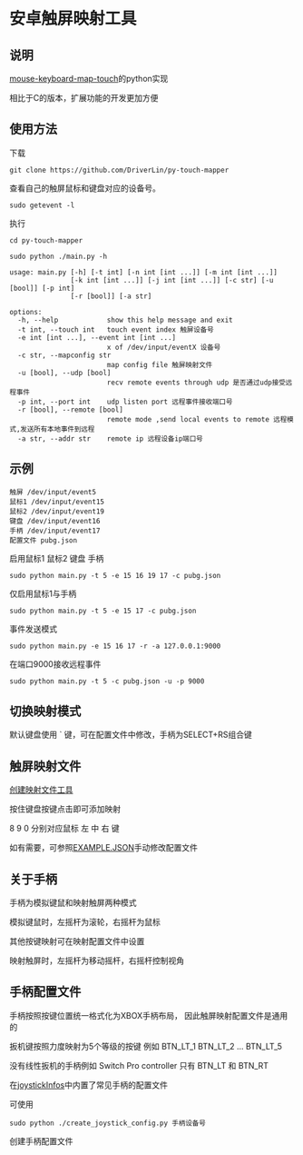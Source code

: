 # 安卓触屏映射工具
## 说明
[mouse-keyboard-map-touch](https://github.com/DriverLin/mouse-keyboard-map-touch)的python实现

相比于C的版本，扩展功能的开发更加方便


## 使用方法

下载
```
git clone https://github.com/DriverLin/py-touch-mapper
```
查看自己的触屏鼠标和键盘对应的设备号。
```
sudo getevent -l
```
执行
```
cd py-touch-mapper

sudo python ./main.py -h

usage: main.py [-h] [-t int] [-n int [int ...]] [-m int [int ...]]
               [-k int [int ...]] [-j int [int ...]] [-c str] [-u [bool]] [-p int]
               [-r [bool]] [-a str]

options:
  -h, --help            show this help message and exit
  -t int, --touch int   touch event index 触屏设备号
  -e int [int ...], --event int [int ...]
                        x of /dev/input/eventX 设备号
  -c str, --mapconfig str
                        map config file 触屏映射文件
  -u [bool], --udp [bool]
                        recv remote events through udp 是否通过udp接受远程事件
  -p int, --port int    udp listen port 远程事件接收端口号
  -r [bool], --remote [bool]
                        remote mode ,send local events to remote 远程模式,发送所有本地事件到远程
  -a str, --addr str    remote ip 远程设备ip端口号

```
## 示例

```
触屏 /dev/input/event5
鼠标1 /dev/input/event15
鼠标2 /dev/input/event19
键盘 /dev/input/event16
手柄 /dev/input/event17
配置文件 pubg.json 
```
启用鼠标1 鼠标2 键盘 手柄
```
sudo python main.py -t 5 -e 15 16 19 17 -c pubg.json  
```
仅启用鼠标1与手柄
```
sudo python main.py -t 5 -e 15 17 -c pubg.json  
```
事件发送模式
```
sudo python main.py -e 15 16 17 -r -a 127.0.0.1:9000 
```
在端口9000接收远程事件
```
sudo python main.py -t 5 -c pubg.json -u -p 9000
```

## 切换映射模式
默认键盘使用 ` 键，可在配置文件中修改，手柄为SELECT+RS组合键


## 触屏映射文件
[创建映射文件工具](https://driverlin.github.io/py-touch-mapper/build/)

按住键盘按键点击即可添加映射

8 9 0 分别对应鼠标 左 中 右 键 

如有需要，可参照[EXAMPLE.JSON](https://github.com/DriverLin/py-touch-mapper/blob/main/EXAMPLE.JSON)手动修改配置文件


## 关于手柄

手柄为模拟键鼠和映射触屏两种模式

模拟键鼠时，左摇杆为滚轮，右摇杆为鼠标

其他按键映射可在映射配置文件中设置

映射触屏时，左摇杆为移动摇杆，右摇杆控制视角


## 手柄配置文件
手柄按照按键位置统一格式化为XBOX手柄布局， 因此触屏映射配置文件是通用的

扳机键按照力度映射为5个等级的按键 例如 BTN_LT_1 BTN_LT_2 ... BTN_LT_5

没有线性扳机的手柄例如 Switch Pro controller 只有 BTN_LT 和 BTN_RT

在[joystickInfos](https://github.com/DriverLin/py-touch-mapper/tree/main/joystickInfos)中内置了常见手柄的配置文件 

可使用 
```
sudo python ./create_joystick_config.py 手柄设备号  
```
创建手柄配置文件

